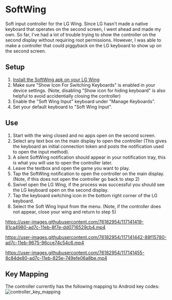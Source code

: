 # SoftWing
Soft input controller for the LG Wing. 
Since LG hasn't made a native keyboard that operates on the second screen, I went ahead and made my own.
So far, I've had a lot of trouble trying to show the controller on the second display without requiring root permissions.
However, I was able to make a controller that could piggyback on the LG keyboard to show up on the second screen.

## Setup
1. [Install the SoftWing apk on your LG Wing](https://www.javatpoint.com/how-to-install-apk-on-android)
2. Make sure "Show Icon For Switching Keyboards" is enabled in your device settings. (Note, disabling "Show icon for hiding keyboard" is also helpful to avoid accidentially closing the controller)
3. Enable the "Soft Wing Input" keyboard under "Manage Keyboards".
4. Set your default keyboard to "Soft Wing Input".

## Use
1. Start with the wing closed and no apps open on the second screen.
2. Select any text box on the main display to open the controller (This gives the keyboard an initial connection token and posts the notification used to open the input method).
3. A silent SoftWing notification should appear in your notification tray, this is what you will use to open the controller later.
4. Leave the textbox and open the game you want to play.
5. Tap the SoftWing notification to open the controller on the main display. (Note, if this does not open the controller go back to step 2)
6. Swivel open the LG Wing, if the process was successful you should see the LG keyboard open on the second display.
7. Tap the keyboard switching icon in the bottom right corner of the LG keyboard.
8. Select the Soft Wing Input from the menu. (Note, if the controller does not appear, close your wing and return to step 5)

https://user-images.githubusercontent.com/76182954/117141419-81ca4980-ad7c-11eb-8f7e-dd0716529cb4.mp4

https://user-images.githubusercontent.com/76182954/117141442-88f15780-ad7c-11eb-9675-96cce74c54c6.mp4

https://user-images.githubusercontent.com/76182954/117141455-8c84de80-ad7c-11eb-825e-749efe06a8be.mp4



## Key Mapping
The controller currently has the following mapping to Android key codes:
![controller_key_mapping](https://user-images.githubusercontent.com/76182954/117514180-4341b400-af61-11eb-98a3-b3a2d54a919d.png)
